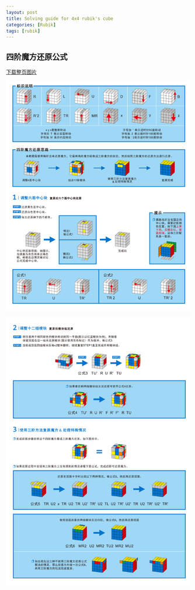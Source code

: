 ```yaml
---
layout: post
title: Solving guide for 4x4 rubik's cube
categories: [Rubik]
tags: [rubik]
---
```


## 四阶魔方还原公式

[下载整页图片](/images/rubik-4x4-dl.jpg)

![rubik-4x4-1](/images/rubik-4x4-1.png)

![rubik-4x4-2](/images/rubik-4x4-2.png)
